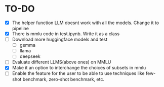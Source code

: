 # TO-DO
- [x] The helper function LLM doesnt work with all the models. Change it to pipeline
- [x] There is mmlu code in test.ipynb. Write it as a class
- [ ] Download more huggingface models and test
  - [ ] gemma
  - [ ] llama
  - [ ] deepseek
- [ ] Evaluate different LLMS(above ones) on MMLU
- [x] Make it an option to interchange the choices of subsets in mmlu
- [ ] Enable the feature for the user to be able to use techniques like few-shot benchmark, zero-shot benchmark, etc.